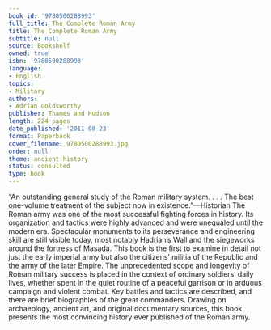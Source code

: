 ```yaml
---
book_id: '9780500288993'
full_title: The Complete Roman Army
title: The Complete Roman Army
subtitle: null
source: Bookshelf
owned: true
isbn: '9780500288993'
language:
- English
topics:
- Military
authors:
- Adrian Goldsworthy
publisher: Thames and Hudson
length: 224 pages
date_published: '2011-08-23'
format: Paperback
cover_filename: 9780500288993.jpg
order: null
theme: ancient history
status: consulted
type: book
---
```

“An outstanding general study of the Roman military system. . . . The best one-volume treatment of the subject now in existence.”—Historian
The Roman army was one of the most successful fighting forces in history. Its organization and tactics were highly advanced and were unequaled until the modern era. Spectacular monuments to its perseverance and engineering skill are still visible today, most notably Hadrian’s Wall and the siegeworks around the fortress of Masada.
This book is the first to examine in detail not just the early imperial army but also the citizens’ militia of the Republic and the army of the later Empire. The unprecedented scope and longevity of Roman military success is placed in the context of ordinary soldiers’ daily lives, whether spent in the quiet routine of a peaceful garrison or in arduous campaign and violent combat. Key battles and tactics are described, and there are brief biographies of the great commanders.
Drawing on archaeology, ancient art, and original documentary sources, this book presents the most convincing history ever published of the Roman army.

